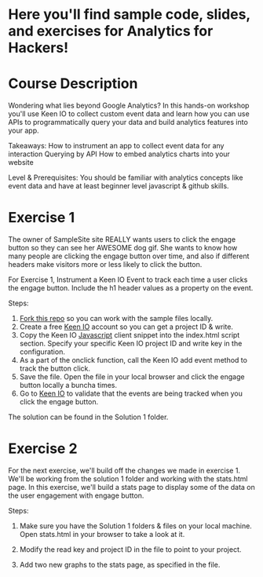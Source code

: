 Here you'll find sample code, slides, and exercises for Analytics for Hackers!
==============================================================================

Course Description
==================
Wondering what lies beyond Google Analytics? In this hands-on workshop you'll use Keen IO to collect custom event data and learn how you can use APIs to programmatically query your data and build analytics features into your app. 

Takeaways:
How to instrument an app to collect event data for any interaction
Querying by API
How to embed analytics charts into your website

Level & Prerequisites: You should be familiar with analytics concepts like event data and have at least beginner level javascript & github skills.


Exercise 1
==========

The owner of SampleSite site REALLY wants users to click the engage button so they can see her AWESOME dog gif.
She wants to know how many people are clicking the engage button over time, and also if different headers make visitors more or less likely to click the button.

For Exercise 1, Instrument a Keen IO Event to track each time a user clicks the engage button. Include the h1 header values as a property on the event.

Steps:

1. [Fork this repo](https://help.github.com/articles/fork-a-repo) so you can work with the sample files locally. 
2. Create a free [Keen IO](https://www.keen.io) account so you can get a project ID & write.
3. Copy the Keen IO [Javascript](https://keen.io/docs/clients/javascript/usage-guide/) client snippet into the index.html script section. Specify your specific Keen IO project ID and write key in the configuration.
4. As a part of the onclick function, call the Keen IO add event method to track the button click.
5. Save the file. Open the file in your local browser and click the engage button locally a buncha times.
6. Go to [Keen IO](https://www.keen.io) to validate that the events are being tracked when you click the engage button.

The solution can be found in the Solution 1 folder.

Exercise 2
==========

For the next exercise, we'll build off the changes we made in exercise 1. We'll be working from the solution 1 folder and working with the stats.html page. In this exercise, we'll build a stats page to display some of the data on the user engagement with engage button.

Steps:
1. Make sure you have the Solution 1 folders & files on your local machine. Open stats.html in your browser to take a look at it.

2. Modify the read key and project ID in the file to point to your project.

3. Add two new graphs to the stats page, as specified in the file.




